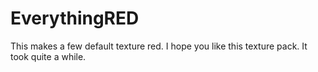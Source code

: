 # EverythingRED
This makes a few default texture red. I hope you like this texture pack. It took quite a while.
